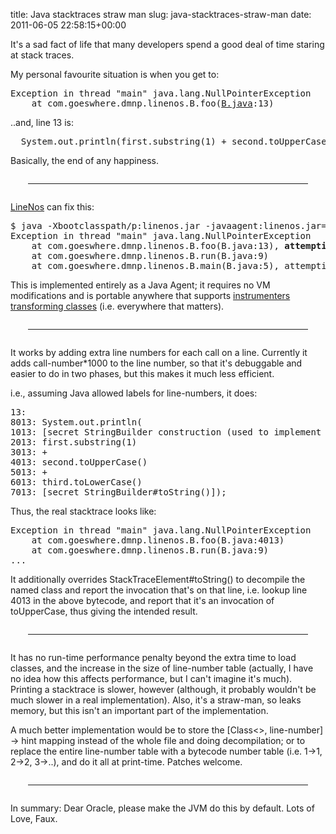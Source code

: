 title: Java stacktraces straw man
slug: java-stacktraces-straw-man
date: 2011-06-05 22:58:15+00:00

It's a sad fact of life that many developers spend a good deal of time staring at stack traces.

My personal favourite situation is when you get to:
<pre>Exception in thread "main" java.lang.NullPointerException
&nbsp;&nbsp;&nbsp;&nbsp;at com.goeswhere.dmnp.linenos.B.foo(<a href="https://github.com/FauxFaux/dmnp/blob/ee152043e2e1bb7b9c0e452d0be6b8dabcc4153a/linenos/src/test/java/com/goeswhere/dmnp/linenos/B.java">B.java</a>:13)</pre>

..and, line 13 is:

<pre>&nbsp;&nbsp;System.out.println(first.substring(1) + second.toUpperCase() + third.toLowerCase());</pre>

Basically, the end of any happiness.

<hr style="margin: 2em"/>

<a href="//git.goeswhere.com/?p=dmnp.git;a=tree;f=linenos">LineNos</a> can fix this:

<pre>$ java -Xbootclasspath/p:linenos.jar -javaagent:linenos.jar=com/goeswhere com.goeswhere.dmnp.linenos.B
Exception in thread "main" java.lang.NullPointerException
&nbsp;&nbsp;&nbsp;&nbsp;at com.goeswhere.dmnp.linenos.B.foo(B.java:13), <b>attempting to invoke toUpperCase</b> #4
&nbsp;&nbsp;&nbsp;&nbsp;at com.goeswhere.dmnp.linenos.B.run(B.java:9)
&nbsp;&nbsp;&nbsp;&nbsp;at com.goeswhere.dmnp.linenos.B.main(B.java:5), attempting to invoke run #2</pre>

This is implemented entirely as a Java Agent; it requires no VM modifications and is portable anywhere that supports <a href="http://download.oracle.com/javase/6/docs/api/java/lang/instrument/Instrumentation.html#retransformClasses(java.lang.Class...)">instrumenters transforming classes</a> (i.e. everywhere that matters).

<hr style="margin: 2em"/>

It works by adding extra line numbers for each call on a line.  Currently it adds call-number*1000 to the line number, so that it's debuggable and easier to do in two phases, but this makes it much less efficient.

i.e., assuming Java allowed labels for line-numbers, it does:

<pre>13:
8013: System.out.println(
1013: [secret StringBuilder construction (used to implement String concatenation)]
2013: first.substring(1) 
3013: +
4013: second.toUpperCase()
5013: +
6013: third.toLowerCase()
7013: [secret StringBuilder#toString()]);</pre>

Thus, the real stacktrace looks like:
<pre>Exception in thread "main" java.lang.NullPointerException
&nbsp;&nbsp;&nbsp;&nbsp;at com.goeswhere.dmnp.linenos.B.foo(B.java:4013)
&nbsp;&nbsp;&nbsp;&nbsp;at com.goeswhere.dmnp.linenos.B.run(B.java:9)
...</pre>

It additionally overrides StackTraceElement#toString() to decompile the named class and report the invocation that's on that line, i.e. lookup line 4013 in the above bytecode, and report that it's an invocation of toUpperCase, thus giving the intended result.

<hr style="margin: 2em"/>

It has no run-time performance penalty beyond the extra time to load classes, and the increase in the size of line-number table (actually, I have no idea how this affects performance, but I can't imagine it's much).  Printing a stacktrace is slower, however (although, it probably wouldn't be much slower in a real implementation).  Also, it's a straw-man, so leaks memory, but this isn't an important part of the implementation.

A much better implementation would be to store the [Class<>, line-number] -> hint mapping instead of the whole file and doing decompilation; or to replace the entire line-number table with a bytecode number table (i.e. 1->1, 2->2, 3->..), and do it all at print-time.  Patches welcome.

<hr style="margin: 2em"/>

In summary: Dear Oracle, please make the JVM do this by default.  Lots of Love, Faux.
